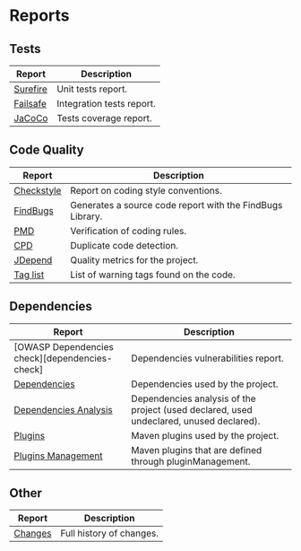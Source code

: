 # Reports

## Tests

|Report|Description|
|---|---|
|[Surefire][surefire]|Unit tests report.|
|[Failsafe][failsafe]|Integration tests report.|
|[JaCoCo][jacoco]|Tests coverage report.|

## Code Quality

|Report|Description|
|---|---|
|[Checkstyle][checkstyle]|Report on coding style conventions.|
|[FindBugs][findbugs]|Generates a source code report with the FindBugs Library.|
|[PMD][pmd]|Verification of coding rules.|
|[CPD][cpd]|Duplicate code detection.|
|[JDepend][jdepend]|Quality metrics for the project.|
|[Tag list][taglist]|List of warning tags found on the code.|

## Dependencies

|Report|Description|
|---|---|
|[OWASP Dependencies check][dependencies-check]|Dependencies vulnerabilities report.|
|[Dependencies][dependencies]|Dependencies used by the project.|
|[Dependencies Analysis][dependency-analysis]|Dependencies analysis of the project (used declared, used undeclared, unused declared).|
|[Plugins][plugins]|Maven plugins used by the project.|
|[Plugins Management][plugins-manage]|Maven plugins that are defined through pluginManagement.|

## Other

|Report|Description|
|---|---|
|[Changes][changes]|Full history of changes.|

[changes]: ./changes-report.html
[checkstyle]: ./checkstyle.html
[cpd]: ./cpd.html
[dependencies]: ./dependencies.html
[dependency-analysis]: ./dependency-analysis.html
[failsafe]: ./failsafe-report.html
[findbugs]: ./findbugs.html
[jacoco]: ./jacoco/index.html
[jdepend]: ./jdepend-report.html
[pmd]: ./pmd.html
[plugins]: ./plugins.html
[plugins-manage]: ./plugin-management.html
[surefire]: ./surefire-report.html
[taglist]: ./taglist.html
